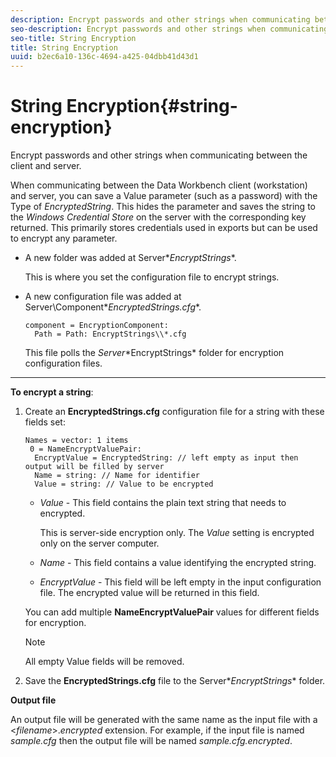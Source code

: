 ```yaml
---
description: Encrypt passwords and other strings when communicating between the client and server.
seo-description: Encrypt passwords and other strings when communicating between the client and server.
seo-title: String Encryption
title: String Encryption
uuid: b2ec6a10-136c-4694-a425-04dbb41d43d1
---
```


# String Encryption{#string-encryption}

Encrypt passwords and other strings when communicating between the client and server.

When communicating between the Data Workbench client (workstation) and server, you can save a Value parameter (such as a password) with the Type of *EncryptedString*. This hides the parameter and saves the string to the *Windows Credential Store* on the server with the corresponding key returned. This primarily stores credentials used in exports but can be used to encrypt any parameter.

* A new folder was added at Server\**EncryptStrings**.

  This is where you set the configuration file to encrypt strings. 

* A new configuration file was added at Server\Component\**EncryptedStrings.cfg**.

  ```
  component = EncryptionComponent:
    Path = Path: EncryptStrings\\*.cfg
  ```

  This file polls the *Server*\*EncryptStrings* folder for encryption configuration files.

****

**To encrypt a string**:

1. Create an **EncryptedStrings.cfg** configuration file for a string with these fields set:

   ```
   Names = vector: 1 items
    0 = NameEncryptValuePair:
     EncryptValue = EncryptedString: // left empty as input then output will be filled by server
     Name = string: // Name for identifier 
     Value = string: // Value to be encrypted
   ```

    * *Value* - This field contains the plain text string that needs to encrypted.

      This is server-side encryption only. The *Value* setting is encrypted only on the server computer. 
    
    * *Name* - This field contains a value identifying the encrypted string. 
    * *EncryptValue* - This field will be left empty in the input configuration file. The encrypted value will be returned in this field.

   You can add multiple **NameEncryptValuePair** values for different fields for encryption.

   >[!NOTE]
   >
   >All empty Value fields will be removed. 
   >
   >

1. Save the **EncryptedStrings.cfg** file to the Server\**EncryptStrings** folder.

**Output file**

An output file will be generated with the same name as the input file with a <*filename*>.*encrypted* extension. For example, if the input file is named *sample.cfg* then the output file will be named *sample.cfg.encrypted*. 
